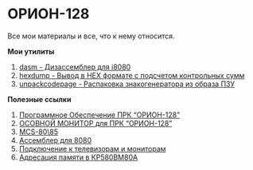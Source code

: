 # ОРИОН-128
Все мои материалы и все, что к нему относится.

**Мои утилиты**
1. [dasm - Дизассемблер для i8080](https://github.com/ikozin/ORION-128/tree/master/dasm)
2. [hexdump - Вывод в HEX формате с подсчетом контрольных сумм](https://github.com/ikozin/ORION-128/tree/master/hexdump)
3. [unpackcodepage - Распаковка знакогенератора из образа ПЗУ](https://github.com/ikozin/ORION-128/tree/master/unpackcodepage)

**Полезные ссылки**

1. [Программное Обеспечение ПРК “ОРИОН-128”](http://www.danbigras.ru/Orion/Program/SoftWare.html)
2. [ОСОВНОЙ МОНИТОР для ПРК “ОРИОН-128”](http://www.danbigras.ru/Orion/MainMon/MainMon.html)
3. [MCS-80\\85](http://board.flatassembler.net/topic.php?t=18448)
4. [Aссемблер для 8080](http://zx-pk.ru/threads/26144-assembler-dlya-8080.html)
5. [Подключение к телевизорам и мониторам](http://zxbyte.ru/byte_connection_to_tv_and_monitors.htm)
6. [Адресация памяти в КР580ВМ80А](https://github.com/ikozin/ORION-128/tree/master/docs/Адресация%20в%20КР580ВМ80А.docx)
 
